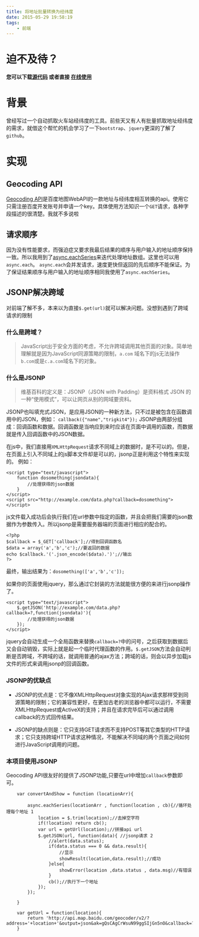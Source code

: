 ```yaml
---
title: 将地址批量转换为经纬度
date: 2015-05-29 19:58:19
tags:
	- 前端
---
```


# 迫不及待？

**您可以下载[源代码](https://github.com/sjfkai/mapLocation) 或者直接
[在线使用](http://sjfkai.github.io/mapLocation/)**

# 背景

曾经写过一个自动抓取火车站经纬度的工具。前些天又有人有批量抓取地址经纬度的需求，就借这个帮忙的机会学习了一下`bootstrap`、`jquery`更深的了解了`github`。

# 实现

## Geocoding API

[Geocoding API](http://developer.baidu.com/map/index.php?title=webapi/guide/webservice-geocoding)是百度地图WebAPI的一款地址与经纬度相互转换的api。使用它只需注册百度开发账号并申请一个key。具体使用方法知识一个`GET`请求，各种字段描述的很清楚。我就不多说啦

## 请求顺序

因为没有性能要求，而强迫症又要求我最后结果的顺序与用户输入的地址顺序保持一致。所以我用到了[async.eachSeries](https://github.com/caolan/async#eachSeries)来迭代处理地址数组。这里也可以用`async.each`。 `async.each`会并发请求，速度更快但返回的先后顺序不能保证。为了保证结果顺序与用户输入的地址顺序相同我使用了`async.eachSeries`。

## JSONP解决跨域

对前端了解不多，本来以为直接`$.get(url)`就可以解决问题。没想到遇到了跨域请求的限制

### 什么是跨域？

>JavaScript出于安全方面的考虑，不允许跨域调用其他页面的对象。简单地理解就是因为JavaScript同源策略的限制，`a.com` 域名下的js无法操作`b.com`或是`c.a.com`域名下的对象。

### 什么是JSONP

>维基百科的定义是：JSONP（JSON with Padding）是资料格式 JSON 的一种“使用模式”，可以让网页从别的网域要资料。

JSONP也叫填充式JSON，是应用JSON的一种新方法，只不过是被包含在函数调用中的JSON，例如：
`callback({"name","trigkit4"});`
JSONP由两部分组成：回调函数和数据。回调函数是当响应到来时应该在页面中调用的函数，而数据就是传入回调函数中的JSON数据。

在js中，我们直接用`XMLHttpRequest`请求不同域上的数据时，是不可以的。但是，在页面上引入不同域上的js脚本文件却是可以的，jsonp正是利用这个特性来实现的。 例如：

```
<script type="text/javascript">
    function dosomething(jsondata){
        //处理获得的json数据
    }
</script>
<script src="http://example.com/data.php?callback=dosomething"></script>
```

js文件载入成功后会执行我们在url参数中指定的函数，并且会把我们需要的json数据作为参数传入。所以jsonp是需要服务器端的页面进行相应的配合的。

```
<?php
$callback = $_GET['callback'];//得到回调函数名
$data = array('a','b','c');//要返回的数据
echo $callback.'('.json_encode($data).')';//输出
?>
```

最终，输出结果为：`dosomething(['a','b','c']);`

如果你的页面使用jquery，那么通过它封装的方法就能很方便的来进行jsonp操作了。

```
<script type="text/javascript">
    $.getJSON('http://example.com/data.php?callback=?,function(jsondata)'){
        //处理获得的json数据
    });
</script>
```

jquery会自动生成一个全局函数来替换`callback=?`中的问号，之后获取到数据后又会自动销毁，实际上就是起一个临时代理函数的作用。`$.getJSON`方法会自动判断是否跨域，不跨域的话，就调用普通的ajax方法；跨域的话，则会以异步加载js文件的形式来调用jsonp的回调函数。

### JSONP的优缺点

* JSONP的优点是：它不像XMLHttpRequest对象实现的Ajax请求那样受到同源策略的限制；它的兼容性更好，在更加古老的浏览器中都可以运行，不需要XMLHttpRequest或ActiveX的支持；并且在请求完毕后可以通过调用callback的方式回传结果。

* JSONP的缺点则是：它只支持GET请求而不支持POST等其它类型的HTTP请求；它只支持跨域HTTP请求这种情况，不能解决不同域的两个页面之间如何进行JavaScript调用的问题。

### 本项目使用JSONP

Geocoding API很友好的提供了JSONP功能,只要在url中增加`callback`参数即可。


```
	var convertAndShow = function (locationArr){ 
    
		async.eachSeries(locationArr , function(location , cb){//循环处理每个地址 1
			location = $.trim(location);//去掉空字符
			if(!location) return cb();
			var url = getUrl(location);//拼接api url
			$.getJSON(url, function(data){ //jsonp请求 2
                //alert(data.status);
                if(data.status === 0 && data.result){
                	//显示
                	showResult(location,data.result);//成功
                }else{
                	showError(location ,data.status , data.msg)//有错误
                }
                cb();//执行下一个地址
    		});
		});

	}
    
    var getUrl = function(location){
		return 'http://api.map.baidu.com/geocoder/v2/?address='+location+'&output=json&ak=gQsCAgCrWsuN99ggSIjGn5nO&callback=?'
	}

```


